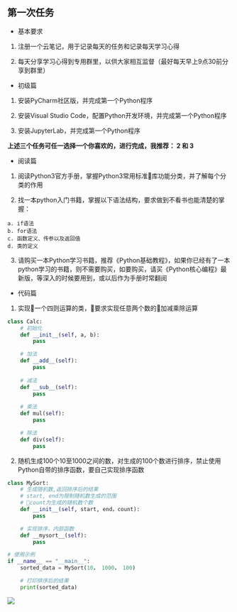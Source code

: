   ## 第一次任务

- 基本要求

1. 注册一个云笔记，用于记录每天的任务和记录每天学习心得

2. 每天分享学习心得到专用群里，以供大家相互监督（最好每天早上9点30前分享到群里）

- 初级篇

1. 安装PyCharm社区版，并完成第一个Python程序

2. 安装Visual Studio Code，配置Python开发环境，并完成第一个Python程序

3. 安装JupyterLab，并完成第一个Python程序

**上述三个任务可任一选择一个你喜欢的，进行完成，我推荐： 2 和 3**

- 阅读篇

1. 阅读Python3官方手册，掌握Python3常用标准库功能分类，并了解每个分类的作用

2. 找一本python入门书籍，掌握以下语法结构，要求做到不看书也能清楚的掌握：
```
a. if语法
b. for语法
c. 函数定义、传参以及返回值
d. 类的定义
```
3. 请购买一本Python学习书籍，推荐《Python基础教程》，如果你已经有了一本python学习的书籍，则不需要购买，如要购买，请买《Python核心编程》最新版，等深入的时候要用到，或以后作为手册时常翻阅

- 代码篇

1. 实现一个四则运算的类，要求实现任意两个数的加减乘除运算

```python
class Calc:
    # 初始化
    def __init__(self, a, b):
        pass

    # 加法
    def __add__(self):
        pass
    
    # 减法
    def __sub__(self):
        pass
    
    # 乘法
    def mul(self):
        pass

    # 除法
    def div(self):
        pass
```

2. 随机生成100个10至1000之间的数，对生成的100个数进行排序，禁止使用Python自带的排序函数，要自己实现排序函数
```python
class MySort:
    # 生成随机数,返回排序后的结果
    # start, end为限制随机数生成的范围
    # count为生成的随机数个数
    def __init__(self, start, end，count):
        pass

    # 实现排序，内部函数
    def __mysort__(self):
        pass

# 使用示例
if __name__ == "__main__":
    sorted_data = MySort(10， 1000， 100)

    # 打印排序后的结果
    print(sorted_data)
```

![](公众号.jpg)